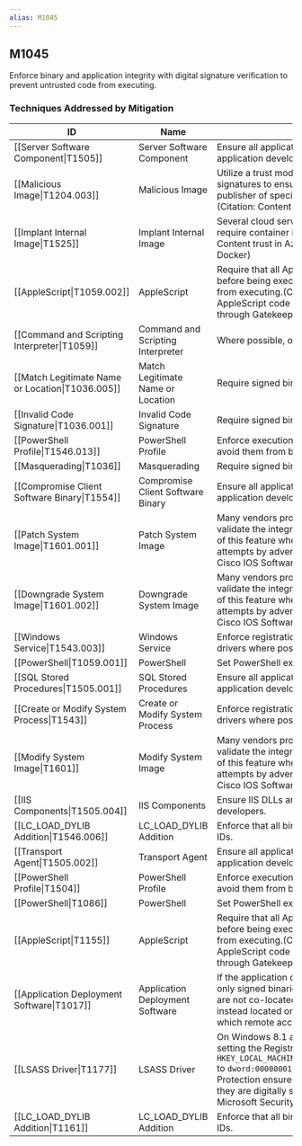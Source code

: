 ```yaml
---
alias: M1045
---
```


## M1045

Enforce binary and application integrity with digital signature verification to prevent untrusted code from executing.


### Techniques Addressed by Mitigation

| ID | Name | Description |
| --- | --- | --- |
| [[Server Software Component\|T1505]] | Server Software Component | Ensure all application component binaries are signed by the correct application developers. |
| [[Malicious Image\|T1204.003]] | Malicious Image | Utilize a trust model such as Docker Content Trust with digital signatures to ensure runtime verification of the integrity and publisher of specific image tags.(Citation: Content trust in Docker)(Citation: Content trust in Azure Container Registry) |
| [[Implant Internal Image\|T1525]] | Implant Internal Image | Several cloud service providers support content trust models that require container images be signed by trusted sources.(Citation: Content trust in Azure Container Registry)(Citation: Content trust in Docker) |
| [[AppleScript\|T1059.002]] | AppleScript | Require that all AppleScript be signed by a trusted developer ID before being executed - this will prevent random AppleScript code from executing.(Citation: applescript signing) This subjects AppleScript code to the same scrutiny as other .app files passing through Gatekeeper. |
| [[Command and Scripting Interpreter\|T1059]] | Command and Scripting Interpreter | Where possible, only permit execution of signed scripts. |
| [[Match Legitimate Name or Location\|T1036.005]] | Match Legitimate Name or Location | Require signed binaries and images. |
| [[Invalid Code Signature\|T1036.001]] | Invalid Code Signature | Require signed binaries. |
| [[PowerShell Profile\|T1546.013]] | PowerShell Profile | Enforce execution of only signed PowerShell scripts. Sign profiles to avoid them from being modified. |
| [[Masquerading\|T1036]] | Masquerading | Require signed binaries. |
| [[Compromise Client Software Binary\|T1554]] | Compromise Client Software Binary | Ensure all application component binaries are signed by the correct application developers. |
| [[Patch System Image\|T1601.001]] | Patch System Image | Many vendors provide digitally signed operating system images to validate the integrity of the software used on their platform.  Make use of this feature where possible in order to prevent and/or detect attempts by adversaries to compromise the system image. (Citation: Cisco IOS Software Integrity Assurance - Deploy Signed IOS) |
| [[Downgrade System Image\|T1601.002]] | Downgrade System Image | Many vendors provide digitally signed operating system images to validate the integrity of the software used on their platform.  Make use of this feature where possible in order to prevent and/or detect attempts by adversaries to compromise the system image. (Citation: Cisco IOS Software Integrity Assurance - Deploy Signed IOS) |
| [[Windows Service\|T1543.003]] | Windows Service | Enforce registration and execution of only legitimately signed service drivers where possible. |
| [[PowerShell\|T1059.001]] | PowerShell | Set PowerShell execution policy to execute only signed scripts. |
| [[SQL Stored Procedures\|T1505.001]] | SQL Stored Procedures | Ensure all application component binaries are signed by the correct application developers.  |
| [[Create or Modify System Process\|T1543]] | Create or Modify System Process | Enforce registration and execution of only legitimately signed service drivers where possible. |
| [[Modify System Image\|T1601]] | Modify System Image | Many vendors provide digitally signed operating system images to validate the integrity of the software used on their platform.  Make use of this feature where possible in order to prevent and/or detect attempts by adversaries to compromise the system image. (Citation: Cisco IOS Software Integrity Assurance - Deploy Signed IOS) |
| [[IIS Components\|T1505.004]] | IIS Components | Ensure IIS DLLs and binaries are signed by the correct application developers. |
| [[LC_LOAD_DYLIB Addition\|T1546.006]] | LC_LOAD_DYLIB Addition | Enforce that all binaries be signed by the correct Apple Developer IDs. |
| [[Transport Agent\|T1505.002]] | Transport Agent | Ensure all application component binaries are signed by the correct application developers.  |
| [[PowerShell Profile\|T1504]] | PowerShell Profile | Enforce execution of only signed PowerShell scripts. Sign profiles to avoid them from being modified.  |
| [[PowerShell\|T1086]] | PowerShell | Set PowerShell execution policy to execute only signed scripts.  |
| [[AppleScript\|T1155]] | AppleScript | Require that all AppleScript be signed by a trusted developer ID before being executed - this will prevent random AppleScript code from executing.(Citation: applescript signing) This subjects AppleScript code to the same scrutiny as other .app files passing through Gatekeeper. |
| [[Application Deployment Software\|T1017]] | Application Deployment Software | If the application deployment system can be configured to deploy only signed binaries, then ensure that the trusted signing certificates are not co-located with the application deployment system and are instead located on a system that cannot be accessed remotely or to which remote access is tightly controlled. |
| [[LSASS Driver\|T1177]] | LSASS Driver | On Windows 8.1 and Server 2012 R2, enable LSA Protection by setting the Registry key <code>HKEY_LOCAL_MACHINE\\SYSTEM\\CurrentControlSet\\Control\\Lsa\\RunAsPPL</code> to <code>dword:00000001</code>. (Citation: Microsoft LSA Protection Mar 2014) LSA Protection ensures that LSA plug-ins and drivers are only loaded if they are digitally signed with a Microsoft signature and adhere to the Microsoft Security Development Lifecycle (SDL) process guidance. |
| [[LC_LOAD_DYLIB Addition\|T1161]] | LC_LOAD_DYLIB Addition | Enforce that all binaries be signed by the correct Apple Developer IDs. |
